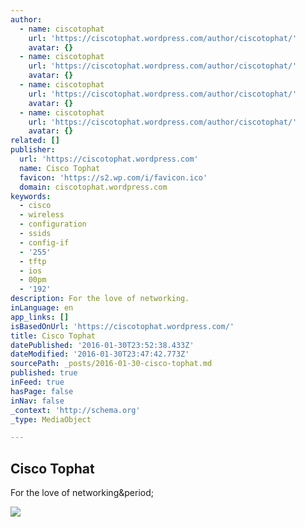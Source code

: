 ```yaml
---
author:
  - name: ciscotophat
    url: 'https://ciscotophat.wordpress.com/author/ciscotophat/'
    avatar: {}
  - name: ciscotophat
    url: 'https://ciscotophat.wordpress.com/author/ciscotophat/'
    avatar: {}
  - name: ciscotophat
    url: 'https://ciscotophat.wordpress.com/author/ciscotophat/'
    avatar: {}
  - name: ciscotophat
    url: 'https://ciscotophat.wordpress.com/author/ciscotophat/'
    avatar: {}
related: []
publisher:
  url: 'https://ciscotophat.wordpress.com'
  name: Cisco Tophat
  favicon: 'https://s2.wp.com/i/favicon.ico'
  domain: ciscotophat.wordpress.com
keywords:
  - cisco
  - wireless
  - configuration
  - ssids
  - config-if
  - '255'
  - tftp
  - ios
  - 00pm
  - '192'
description: For the love of networking.
inLanguage: en
app_links: []
isBasedOnUrl: 'https://ciscotophat.wordpress.com/'
title: Cisco Tophat
datePublished: '2016-01-30T23:52:38.433Z'
dateModified: '2016-01-30T23:47:42.773Z'
sourcePath: _posts/2016-01-30-cisco-tophat.md
published: true
inFeed: true
hasPage: false
inNav: false
_context: 'http://schema.org'
_type: MediaObject

---
```

<article style=""><h1>Cisco Tophat</h1><p>For the love of networking&amp;period;</p><img src="https://s0.wp.com/i/blank.jpg" /></article>